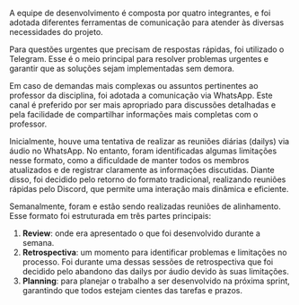 A equipe de desenvolvimento é composta por quatro integrantes, e foi adotada diferentes ferramentas de comunicação para atender às diversas necessidades do projeto.

Para questões urgentes que precisam de respostas rápidas, foi utilizado o Telegram. Esse é o meio principal para resolver problemas urgentes e garantir que as soluções sejam implementadas sem demora.

Em caso de demandas mais complexas ou assuntos pertinentes ao professor da disciplina, foi adotada a comunicação via WhatsApp. Este canal é preferido por ser mais apropriado para discussões detalhadas e pela facilidade de compartilhar informações mais completas com o professor.

Inicialmente, houve uma tentativa de realizar as reuniões diárias (dailys) via áudio no WhatsApp. No entanto, foram identificadas algumas limitações nesse formato, como a dificuldade de manter todos os membros atualizados e de registrar claramente as informações discutidas. Diante disso, foi decidido pelo retorno do formato tradicional, realizando reuniões rápidas pelo Discord, que permite uma interação mais dinâmica e eficiente.

Semanalmente, foram e estão sendo realizadas reuniões de alinhamento. Esse formato foi estruturada em três partes principais:
1. **Review**: onde era apresentado o que foi desenvolvido durante a semana.
2. **Retrospectiva**: um momento para identificar problemas e limitações no processo. Foi durante uma dessas sessões de retrospectiva que foi decidido pelo abandono das dailys por áudio devido às suas limitações.
3. **Planning**: para planejar o trabalho a ser desenvolvido na próxima sprint, garantindo que todos estejam cientes das tarefas e prazos.
